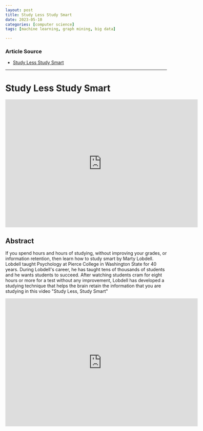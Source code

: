 ```yaml
---
layout: post
title: Study Less Study Smart   
date: 2023-05-10
categories: [computer science]
tags: [machine learning, graph mining, big data]

---
```


### Article Source

* [Study Less Study Smart](https://www.youtube.com/watch?v=IlU-zDU6aQ0)


---

# Study Less Study Smart 


<iframe width="600" height="400" src="https://www.youtube.com/embed/C87fr5Q12aY" title="YouTube video player" frameborder="0" allow="accelerometer; autoplay; clipboard-write; encrypted-media; gyroscope; picture-in-picture; web-share" allowfullscreen></iframe>

## Abstract

If you spend hours and hours of studying, without improving your grades, or information retention, then learn how to study smart by Marty Lobdell.  Lobdell taught Psychology at Pierce College in Washington State for 40 years.  During Lobdell's career, he has taught tens of thousands of students and he wants students to succeed.  After watching students cram for eight hours or more for a test without any improvement, Lobdell has developed a studying technique that helps the brain retain the information that you are studying in this video "Study Less, Study Smart"


<iframe width="600" height="400" src="https://www.youtube.com/embed/IlU-zDU6aQ0" title="YouTube video player" frameborder="0" allow="accelerometer; autoplay; clipboard-write; encrypted-media; gyroscope; picture-in-picture; web-share" allowfullscreen></iframe>


